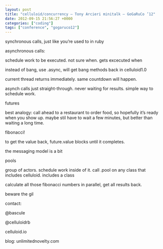 ```yaml
---
layout: post
title: "celluloid/concurrency – Tony Arcieri minitalk – GoGaRuCo ’12"
date: 2012-09-15 21:56:27 +0000
categories: ["coding"]
tags: ["conference", "gogaruco12"]
---
```


synchronous calls, just like you’re used to in ruby

asynchronous calls:

schedule work to be executed. not sure when. gets excecuted when

instead of bang, use .async, will get bang methods back in celluloid1.0

current thread returns immediately. same countdown will happen.

asynch calls just straight-through. never waiting for results. simple way to schedule work. 

futures

best analogy: call ahead to a restaurant to order food, so hopefully it’s ready when you show up. maybe stil have to wait a few minutes, but better than waiting a long time.

fibonacci!

to get the value back, future.value blocks until it completes.

the messaging model is a bit 

pools

group of actors. schedule work inside of it. call .pool on any class that includes celluloid. includes a class

calculate all those fibonacci numbers in parallel, get all results back. 

beware the gil

contact:

@bascule

@celluloidrb

celluloid.io

blog: unlimitednovelty.com